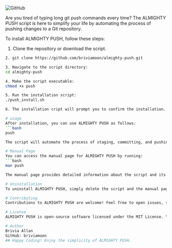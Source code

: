 

![GitHub](https://img.shields.io/github/license/briviamoon/almighty-push)

Are you tired of typing long git push commands every time? The ALMIGHTY PUSH script is here to simplify your life by automating the process of pushing changes to a Git repository.


To install ALMIGHTY PUSH, follow these steps:

1. Clone the repository or download the script.

```bash
2. git clone https://github.com/briviamoon/almighty-push.git

3. Navigate to the script directory:
cd almighty-push

4. Make the script executable:
chmod +x push

5. Run the installation script:
./push_install.sh

6. The installation cript will prompt you to confirm the installation. If you agree, it will copy the script to a suitable location and set up the manual page (man page) for you.

# usage
After installation, you can use ALMIGHTY PUSH as follows:
```bash
push

The script will automate the process of staging, committing, and pushing changes to your Git repository.

# Manual Page
You can access the manual page for ALMIGHTY PUSH by running:
```bash
man push

The manual page provides detailed information about the script and its usage.

# Uninstallation
To uninstall ALMIGHTY PUSH, simply delete the script and the manual page if you no longer need them.

# Contributing
Contributions to ALMIGHTY PUSH are welcome! Feel free to open issues, submit pull requests, or improve the script in any way you see fit.

# License
ALMIGHTY PUSH is open-source software licensed under the MIT License. You are free to use, modify, and distribute this script.

# Author
Brivia Allan
GitHub: briviamoon
## Happy Coding! Enjoy the simplicity of ALMIGHTY PUSH.
